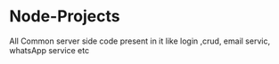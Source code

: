 # Node-Projects
All Common server side code present in it like login ,crud, email servic, whatsApp service etc
